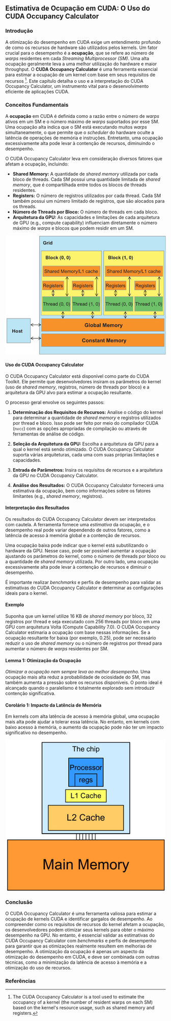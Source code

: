 ## Estimativa de Ocupação em CUDA: O Uso do CUDA Occupancy Calculator

### Introdução

A otimização do desempenho em CUDA exige um entendimento profundo de como os recursos de hardware são utilizados pelos kernels. Um fator crucial para o desempenho é a **ocupação**, que se refere ao número de *warps* residentes em cada *Streaming Multiprocessor (SM)*. Uma alta ocupação geralmente leva a uma melhor utilização do hardware e maior throughput. O **CUDA Occupancy Calculator** é uma ferramenta essencial para estimar a ocupação de um kernel com base em seus requisitos de recursos [^5]. Este capítulo detalha o uso e a interpretação do CUDA Occupancy Calculator, um instrumento vital para o desenvolvimento eficiente de aplicações CUDA.

### Conceitos Fundamentais

A **ocupação** em CUDA é definida como a razão entre o número de *warps* ativos em um SM e o número máximo de *warps* suportados por esse SM. Uma ocupação alta indica que o SM está executando muitos *warps* simultaneamente, o que permite que o *scheduler* do hardware oculte a latência de operações de memória e instruções. Entretanto, uma ocupação excessivamente alta pode levar à contenção de recursos, diminuindo o desempenho.

O CUDA Occupancy Calculator leva em consideração diversos fatores que afetam a ocupação, incluindo:

*   **Shared Memory:** A quantidade de *shared memory* utilizada por cada bloco de threads. Cada SM possui uma quantidade limitada de *shared memory*, que é compartilhada entre todos os blocos de threads residentes.
*   **Registers:** O número de registros utilizados por cada thread. Cada SM também possui um número limitado de registros, que são alocados para os threads.
*   **Número de Threads por Bloco:** O número de threads em cada bloco.
*   **Arquitetura da GPU:** As capacidades e limitações de cada arquitetura de GPU (e.g., compute capability) influenciam diretamente o número máximo de *warps* e blocos que podem residir em um SM.

![CUDA grid structure illustrating blocks, threads, and memory hierarchy.](./../images/image10.jpg)

#### Uso do CUDA Occupancy Calculator

O CUDA Occupancy Calculator está disponível como parte do CUDA Toolkit. Ele permite que desenvolvedores insiram os parâmetros do kernel (uso de *shared memory*, registros, número de threads por bloco) e a arquitetura da GPU alvo para estimar a ocupação resultante.

O processo geral envolve os seguintes passos:

1.  **Determinação dos Requisitos de Recursos:** Analise o código do kernel para determinar a quantidade de *shared memory* e registros utilizados por thread e bloco. Isso pode ser feito por meio do compilador CUDA (`nvcc`) com as opções apropriadas de compilação ou através de ferramentas de análise de código.

2.  **Seleção da Arquitetura da GPU:** Escolha a arquitetura da GPU para a qual o kernel está sendo otimizado. O CUDA Occupancy Calculator suporta várias arquiteturas, cada uma com suas próprias limitações e capacidades.

3.  **Entrada de Parâmetros:** Insira os requisitos de recursos e a arquitetura da GPU no CUDA Occupancy Calculator.

4.  **Análise dos Resultados:** O CUDA Occupancy Calculator fornecerá uma estimativa da ocupação, bem como informações sobre os fatores limitantes (e.g., *shared memory*, registros).

#### Interpretação dos Resultados

Os resultados do CUDA Occupancy Calculator devem ser interpretados com cautela. A ferramenta fornece uma *estimativa* da ocupação, e o desempenho real pode variar dependendo de outros fatores, como a latência de acesso à memória global e a contenção de recursos.

Uma ocupação baixa pode indicar que o kernel está subutilizando o hardware da GPU. Nesse caso, pode ser possível aumentar a ocupação ajustando os parâmetros do kernel, como o número de threads por bloco ou a quantidade de *shared memory* utilizada. Por outro lado, uma ocupação excessivamente alta pode levar à contenção de recursos e diminuir o desempenho.

É importante realizar *benchmarks* e perfis de desempenho para validar as estimativas do CUDA Occupancy Calculator e determinar as configurações ideais para o kernel.

#### Exemplo

Suponha que um kernel utilize 16 KB de *shared memory* por bloco, 32 registros por thread e seja executado com 256 threads por bloco em uma GPU com arquitetura Volta (Compute Capability 7.0). O CUDA Occupancy Calculator estimaria a ocupação com base nessas informações. Se a ocupação resultante for baixa (por exemplo, 0.25), pode ser necessário reduzir o uso de *shared memory* ou o número de registros por thread para aumentar o número de *warps* residentes por SM.

#### Lemma 1: Otimização da Ocupação

*Otimizar a ocupação nem sempre leva ao melhor desempenho.* Uma ocupação mais alta reduz a probabilidade de ociosidade do SM, mas também aumenta a pressão sobre os recursos disponíveis. O ponto ideal é alcançado quando o paralelismo é totalmente explorado sem introduzir contenção significativa.

#### Corolário 1: Impacto da Latência de Memória

Em kernels com alta latência de acesso à memória global, uma ocupação mais alta pode ajudar a tolerar essa latência. No entanto, em kernels com baixo acesso à memória, o aumento da ocupação pode não ter um impacto significativo no desempenho.



![Simplified memory hierarchy illustrating the relationship between main memory, caches, and the processor.](./../images/image5.jpg)

### Conclusão

O CUDA Occupancy Calculator é uma ferramenta valiosa para estimar a ocupação de kernels CUDA e identificar gargalos de desempenho. Ao compreender como os requisitos de recursos do kernel afetam a ocupação, os desenvolvedores podem otimizar seus kernels para obter o máximo desempenho na GPU. No entanto, é essencial validar as estimativas do CUDA Occupancy Calculator com *benchmarks* e perfis de desempenho para garantir que as otimizações realmente resultem em melhorias de desempenho. A otimização da ocupação é apenas um aspecto da otimização do desempenho em CUDA, e deve ser combinada com outras técnicas, como a minimização da latência de acesso à memória e a otimização do uso de recursos.

### Referências

[^5]: The CUDA Occupancy Calculator is a tool used to estimate the occupancy of a kernel (the number of resident warps on each SM) based on the kernel's resource usage, such as shared memory and registers.
<!-- END -->